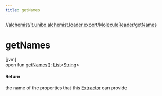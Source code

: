 ```yaml
---
title: getNames
---
```

//[alchemist](../../../index.html)/[it.unibo.alchemist.loader.export](../index.html)/[MoleculeReader](index.html)/[getNames](get-names.html)



# getNames



[jvm]\
open fun [getNames](get-names.html)(): [List](https://docs.oracle.com/javase/8/docs/api/java/util/List.html)<[String](https://docs.oracle.com/javase/8/docs/api/java/lang/String.html)>



#### Return



the name of the properties that this [Extractor](../-extractor/index.html) can provide




